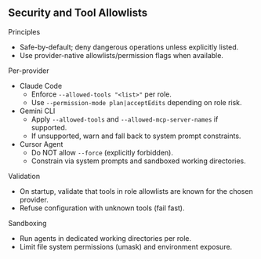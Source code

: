 ## Security and Tool Allowlists

Principles
- Safe-by-default; deny dangerous operations unless explicitly listed.
- Use provider-native allowlists/permission flags when available.

Per-provider
- Claude Code
  - Enforce `--allowed-tools "<list>"` per role.
  - Use `--permission-mode plan|acceptEdits` depending on role risk.
- Gemini CLI
  - Apply `--allowed-tools` and `--allowed-mcp-server-names` if supported.
  - If unsupported, warn and fall back to system prompt constraints.
- Cursor Agent
  - Do NOT allow `--force` (explicitly forbidden).
  - Constrain via system prompts and sandboxed working directories.

Validation
- On startup, validate that tools in role allowlists are known for the chosen provider.
- Refuse configuration with unknown tools (fail fast).

Sandboxing
- Run agents in dedicated working directories per role.
- Limit file system permissions (umask) and environment exposure.

